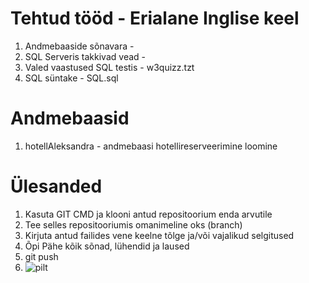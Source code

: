 # Tehtud tööd  - Erialane Inglise keel
1. Andmebaaside sõnavara - 
2. SQL Serveris takkivad vead -
3. Valed vaastused SQL testis - w3quizz.tzt
4. SQL süntake - SQL.sql


# Andmebaasid 
1. hotellAleksandra - andmebaasi hotellireserveerimine loomine 






# Ülesanded

1. Kasuta GIT CMD ja klooni antud repositoorium enda arvutile
2. Tee selles repositooriumis omanimeline oks (branch)
3. Kirjuta antud failides vene keelne tõlge ja/või vajalikud selgitused
4. Õpi Pähe kõik sõnad, lühendid ja laused
5. git push
6. ![pilt](https://github.com/IrinaMerkulova/TARpv23ab/assets/153904971/02aae624-cdd5-47da-94f8-afeaf0a6f4ed)
